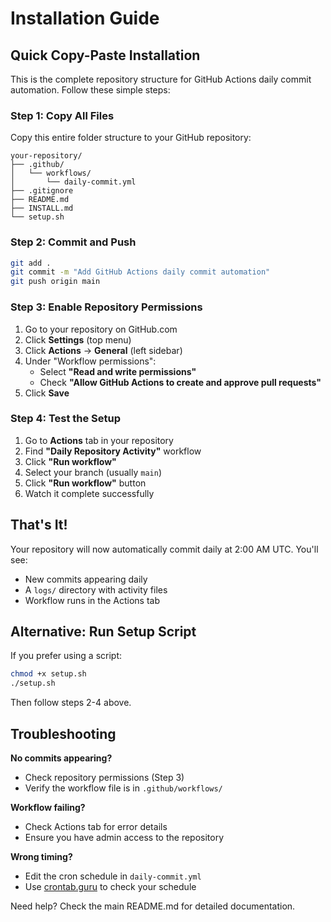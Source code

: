 # Installation Guide

## Quick Copy-Paste Installation

This is the complete repository structure for GitHub Actions daily commit automation. Follow these simple steps:

### Step 1: Copy All Files

Copy this entire folder structure to your GitHub repository:

```
your-repository/
├── .github/
│   └── workflows/
│       └── daily-commit.yml
├── .gitignore
├── README.md
├── INSTALL.md
└── setup.sh
```

### Step 2: Commit and Push

```bash
git add .
git commit -m "Add GitHub Actions daily commit automation"
git push origin main
```

### Step 3: Enable Repository Permissions

1. Go to your repository on GitHub.com
2. Click **Settings** (top menu)
3. Click **Actions** → **General** (left sidebar)
4. Under "Workflow permissions":
   - Select **"Read and write permissions"**
   - Check **"Allow GitHub Actions to create and approve pull requests"**
5. Click **Save**

### Step 4: Test the Setup

1. Go to **Actions** tab in your repository
2. Find **"Daily Repository Activity"** workflow
3. Click **"Run workflow"**
4. Select your branch (usually `main`)
5. Click **"Run workflow"** button
6. Watch it complete successfully

## That's It!

Your repository will now automatically commit daily at 2:00 AM UTC. You'll see:

- New commits appearing daily
- A `logs/` directory with activity files
- Workflow runs in the Actions tab

## Alternative: Run Setup Script

If you prefer using a script:

```bash
chmod +x setup.sh
./setup.sh
```

Then follow steps 2-4 above.

## Troubleshooting

**No commits appearing?**
- Check repository permissions (Step 3)
- Verify the workflow file is in `.github/workflows/`

**Workflow failing?**
- Check Actions tab for error details
- Ensure you have admin access to the repository

**Wrong timing?**
- Edit the cron schedule in `daily-commit.yml`
- Use [crontab.guru](https://crontab.guru/) to check your schedule

Need help? Check the main README.md for detailed documentation.